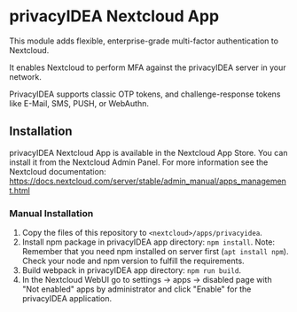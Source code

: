 # privacyIDEA Nextcloud App

This module adds flexible, enterprise-grade multi-factor authentication to Nextcloud.

It enables Nextcloud to perform MFA against the privacyIDEA server in your network.

PrivacyIDEA supports classic OTP tokens, and challenge-response tokens like E-Mail, SMS, PUSH, or WebAuthn.

## Installation

privacyIDEA Nextcloud App is available in the Nextcloud App Store. You can install it from the Nextcloud Admin Panel.
For more information see the Nextcloud documentation: https://docs.nextcloud.com/server/stable/admin_manual/apps_management.html

### Manual Installation
1. Copy the files of this repository to ``<nextcloud>/apps/privacyidea``.
2. Install npm package in privacyIDEA app directory: ``npm install``. Note: Remember that you need npm installed on server first (``apt install npm``). Check your node and npm version to fulfill the requirements.
3. Build webpack in privacyIDEA app directory: ``npm run build``. 
4. In the Nextcloud WebUI go to settings -> apps -> disabled page with "Not enabled" apps by administrator and click "Enable" for the privacyIDEA application.
